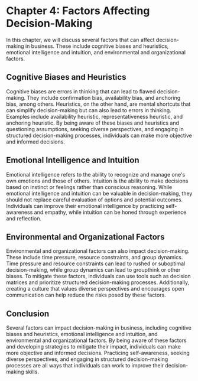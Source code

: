 Chapter 4: Factors Affecting Decision-Making
============================================

In this chapter, we will discuss several factors that can affect decision-making in business. These include cognitive biases and heuristics, emotional intelligence and intuition, and environmental and organizational factors.

Cognitive Biases and Heuristics
-------------------------------

Cognitive biases are errors in thinking that can lead to flawed decision-making. They include confirmation bias, availability bias, and anchoring bias, among others. Heuristics, on the other hand, are mental shortcuts that can simplify decision-making but can also lead to errors in thinking. Examples include availability heuristic, representativeness heuristic, and anchoring heuristic. By being aware of these biases and heuristics and questioning assumptions, seeking diverse perspectives, and engaging in structured decision-making processes, individuals can make more objective and informed decisions.

Emotional Intelligence and Intuition
------------------------------------

Emotional intelligence refers to the ability to recognize and manage one's own emotions and those of others. Intuition is the ability to make decisions based on instinct or feelings rather than conscious reasoning. While emotional intelligence and intuition can be valuable in decision-making, they should not replace careful evaluation of options and potential outcomes. Individuals can improve their emotional intelligence by practicing self-awareness and empathy, while intuition can be honed through experience and reflection.

Environmental and Organizational Factors
----------------------------------------

Environmental and organizational factors can also impact decision-making. These include time pressure, resource constraints, and group dynamics. Time pressure and resource constraints can lead to rushed or suboptimal decision-making, while group dynamics can lead to groupthink or other biases. To mitigate these factors, individuals can use tools such as decision matrices and prioritize structured decision-making processes. Additionally, creating a culture that values diverse perspectives and encourages open communication can help reduce the risks posed by these factors.

Conclusion
----------

Several factors can impact decision-making in business, including cognitive biases and heuristics, emotional intelligence and intuition, and environmental and organizational factors. By being aware of these factors and developing strategies to mitigate their impact, individuals can make more objective and informed decisions. Practicing self-awareness, seeking diverse perspectives, and engaging in structured decision-making processes are all ways that individuals can work to improve their decision-making skills.
